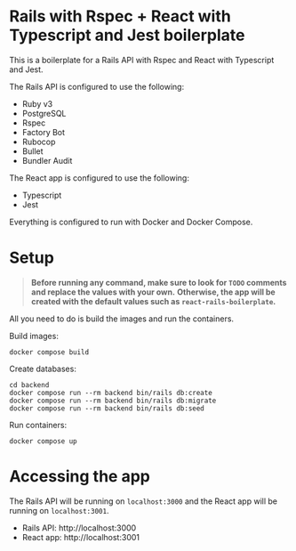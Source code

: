 # Rails with Rspec + React with Typescript and Jest boilerplate

This is a boilerplate for a Rails API with Rspec and React with Typescript and Jest.

The Rails API is configured to use the following:
- Ruby v3
- PostgreSQL
- Rspec
- Factory Bot
- Rubocop
- Bullet
- Bundler Audit

The React app is configured to use the following:
- Typescript
- Jest

Everything is configured to run with Docker and Docker Compose.

# Setup

> **Before running any command, make sure to look for `TODO` comments and replace the values with your own.**
> **Otherwise, the app will be created with the default values such as `react-rails-boilerplate`.**

All you need to do is build the images and run the containers.

Build images:
```shell
docker compose build
```

Create databases:
```shell
cd backend
docker compose run --rm backend bin/rails db:create
docker compose run --rm backend bin/rails db:migrate
docker compose run --rm backend bin/rails db:seed
```

Run containers:
```shell
docker compose up
```

# Accessing the app

The Rails API will be running on `localhost:3000` and the React app will be running on `localhost:3001`.

- Rails API: http://localhost:3000
- React app: http://localhost:3001
